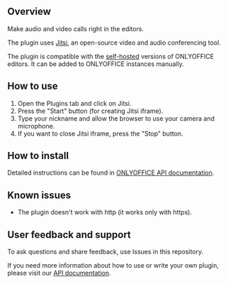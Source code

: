 ## Overview

Make audio and video calls right in the editors.

The plugin uses [Jitsi](https://jitsi.org/), an open-source video and audio conferencing tool. 

The plugin is compatible with the [self-hosted](https://github.com/ONLYOFFICE/DocumentServer) versions of ONLYOFFICE editors. It can be added to ONLYOFFICE instances manually.

## How to use

1. Open the Plugins tab and click on Jitsi.
2. Press the "Start" button (for creating Jitsi iframe).
3. Type your nickname and allow the browser to use your camera and microphone.
3. If you want to close Jitsi iframe, press the "Stop" button.

## How to install

Detailed instructions can be found in [ONLYOFFICE API documentation](https://api.onlyoffice.com/docs/plugin-and-macros/tutorials/installing/onlyoffice-docs-on-premises/).

## Known issues

* The plugin doesn't work with http (it works only with https).

## User feedback and support

To ask questions and share feedback, use Issues in this repository.

If you need more information about how to use or write your own plugin, please visit our [API documentation](https://api.onlyoffice.com/docs/plugin-and-macros/get-started/overview/).

